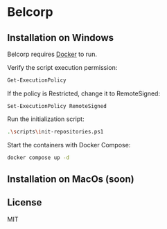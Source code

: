 # Belcorp
## Installation on Windows
Belcorp requires [Docker](https://www.docker.com/) to run.

Verify the script execution permission:
```sh
Get-ExecutionPolicy
```

If the policy is Restricted, change it to RemoteSigned:
```
Set-ExecutionPolicy RemoteSigned
```
Run the initialization script:
```sh
.\scripts\init-repositories.ps1
```

Start the containers with Docker Compose:
```sh
docker compose up -d
```

## Installation on MacOs (soon)

## License

MIT